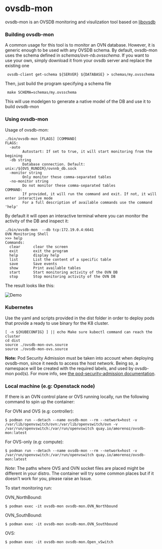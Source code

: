 # ovsdb-mon

ovsdb-mon is an OVSDB monitoring and visulization tool based on [libovsdb](https://github.com/ovn-org/libovsdb)

### Building ovsdb-mon
A common usage for this tool is to monitor an OVN database. However, it is generic enough to be used with
any OVSDB schema. By default, ovsdb-mon uses the schema defined in *schemas/ovn-nb.ovsschema*. If you want to
use your own, simply download it from your ovsdb server and replace the existing one

     ovsdb-client get-schema ${SERVER} ${DATABASE} > schemas/my.ovsschema

Then, just build the program specifying a schema file

     make SCHEMA=schemas/my.ovsschema

This will use modelgen to generate a native model of the DB and use it to build ovsdb-mon

### Using ovsdb-mon
Usage of ovsdb-mon:

	./bin/ovsdb-mon [FLAGS] [COMMAND]
	FLAGS:
	  -auto
	        Autostart: If set to true, it will start monitoring from the begining
	  -db string
	        Database connection. Default: unix:/${OVS_RUNDIR}/ovnnb_db.sock
	  -monitor string
	        Only monitor these comma-separated tables
	  -no-monitor string
	        Do not monitor these comma-separated tables
	COMMAND:
	        If provided, it will run the command and exit. If not, it will enter interactive mode
	        For a full description of available commands use the command 'help'


By default it will open an interactive terminal where you can monitor the activity of the DB and inspect it:

	./bin/ovsdb-mon  --db tcp:172.19.0.4:6641
	OVN Monitoring Shell
	>>> help
	Commands:
	  clear      clear the screen
	  exit       exit the program
	  help       display help
	  list       List the content of a specific table
	  save       Save events
	  show       Print available tables
	  start      Start monitoring activity of the OVN DB
	  stop       Stop monitoring activity of the OVN DB


The result looks like this:

![Demo](doc/images/demo.gif)

### Kubernetes

Use the yaml and scripts provided in the dist folder in order to deploy pods that
provide a ready to use binary for the K8 cluster.

	[ -n ${KUBECONFIG} ] || echo Make sure kubectl command can reach the cluster
    cd dist
    source ./ovsdb-mon-ovn.source
    source ./ovsdb-mon-ovs.source

**Note:** Pod Security Admission must be taken into account when deploying ovsdb-mon,
since it needs to access the host network. Being so, a namespace will be created
with the required labels, and used by ovsdb-mon pod(s).
For more info, see [the pod-security-admission documentation](https://kubernetes.io/docs/concepts/security/pod-security-admission/#pod-security-admission-labels-for-namespaces).

### Local machine (e.g: Openstack node)

If there is an OVN control plane or OVS running locally, run the following command
to spin up the container:

For OVN and OVS (e.g: controller):

    $ podman run --detach --name ovsdb-mon --rm --network=host -v /var/lib/openvswitch/ovn:/var/lib/openvswitch/ovn -v /var/run/openvswitch:/var/run/openvswitch quay.io/amorenoz/ovsdb-mon:latest

For OVS-only (e.g: compute):

    $ podman run --detach --name ovsdb-mon --rm --network=host -v /var/run/openvswitch:/var/run/openvswitch quay.io/amorenoz/ovsdb-mon:latest

*Note*: The paths where OVS and OVN socket files are placed might be different in your distro. The container will try some common places but if it doesn't work for you, please raise an Issue.

To start monitoring run:

OVN_NorthBound:

    $ podman exec -it ovsdb-mon ovsdb-mon.OVN_Northbound

OVN_SouthBound:

    $ podman exec -it ovsdb-mon ovsdb-mon.OVN_Southbound

OVS:

    $ podman exec -it ovsdb-mon ovsdb-mon.Open_vSwitch

